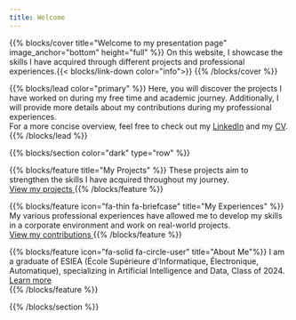 ```yaml
---
title: Welcome
---
```

{{% blocks/cover title="Welcome to my presentation page" image_anchor="bottom" height="full" %}}
On this website, I showcase the skills I have acquired through different projects and professional experiences.{{< blocks/link-down color="info">}}
{{% /blocks/cover %}}

{{% blocks/lead color="primary" %}}
Here, you will discover the projects I have worked on during my free time and academic journey. Additionally, I will provide more details about my contributions during my professional experiences.  
For a more concise overview, feel free to check out my [LinkedIn](https://www.linkedin.com/in/david-chen-esiea/) and my [CV](1738799056911.pdf).
{{% /blocks/lead %}}

{{% blocks/section color="dark" type="row" %}}

{{% blocks/feature title="My Projects" %}}
These projects aim to strengthen the skills I have acquired throughout my journey. <br />
<a class="btn btn-lg btn-primary me-3 mb-4" href="/project/">
  View my projects <i class="fas fa-arrow-alt-circle-right ms-2"></i>
</a>
{{% /blocks/feature %}}

{{% blocks/feature icon="fa-thin fa-briefcase" title="My Experiences" %}}
My various professional experiences have allowed me to develop my skills in a corporate environment and work on real-world projects. <br />
<a class="btn btn-lg btn-secondary me-3 mb-4" href="/work/">
  View my contributions <i class="fas fa-arrow-alt-circle-right ms-2"></i>
</a>
{{% /blocks/feature %}}

{{% blocks/feature icon="fa-solid fa-circle-user" title="About Me"%}}
I am a graduate of ESIEA (École Supérieure d'Informatique, Électronique, Automatique), specializing in Artificial Intelligence and Data, Class of 2024. [Learn more](about) <br />
{{% /blocks/feature %}}

{{% /blocks/section %}}

